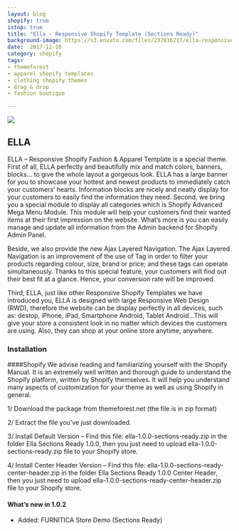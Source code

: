 ```yaml
---
layout: blog
shopify: true
istop: true
title: "Ella - Responsive Shopify Template (Sections Ready)"
background-image: https://s3.envato.com/files/237816217/ella-responsive-shopify-template-selections-ready.__large_preview.png
date:  2017-12-10
category: shopify
tags:
- themeforest
- apparel shopify templates
- clothing shopify themes
- drag & drop
- fashion boutique

---
```

 
 ![](https://s3.envato.com/files/237816217/ella-responsive-shopify-template-selections-ready.__large_preview.png)
## ELLA
 
ELLA – Responsive Shopify Fashion & Apparel Template is a special theme. First of all, ELLA perfectly and beautifully mix and match colors, banners, blocks… to give the whole layout a gorgeous look. ELLA has a large banner for you to showcase your hottest and newest products to immediately catch your customers’ hearts. Information blocks are nicely and neatly display for your customers to easily find the information they need.
Second, we bring you a special module to display all categories which is Shopify Advanced Mega Menu Module. This module will help your customers find their wanted items at their first impression on the website. What’s more is you can easily manage and update all information from the Admin backend for Shopify Admin Panel.

Beside, we also provide the new Ajax Layered Navigation. The Ajax Layered Navigation is an improvement of the use of Tag in order to filter your products regarding colour, size, brand or price; and these tags can operate simultaneously. Thanks to this special feature, your customers will find out their best fit at a glance. Hence, your conversion rate will be improved.

Third, ELLA, just like other Responsive Shopify Templates we have introduced you, ELLA is designed with large Responsive Web Design (RWD), therefore the website can be display perfectly in all devices, such as: destop, iPhone, iPad, Smartphone Android, Tablet Android…This will give your store a consistent look in no matter which devices the customers are using. Also, they can shop at your online store anytime, anywhere.

### Installation

####Shopify
We advise reading and familiarizing yourself with the Shopify Manual. It is an extremely well written and thorough guide to understand the Shopify platform, written by Shopify themselves. It will help you understand many aspects of customization for your theme as well as using Shopify in general.

1/ Download the package from themeforest.net (the file is in zip format)

2/ Extract the file you’ve just downloaded.

3/ Install Default Version – Find this file: ella-1.0.0-sections-ready.zip in the folder Ella Sections Ready 1.0.0, then you just need to upload ella-1.0.0-sections-ready.zip file to your Shopify store.

4/ Install Center Header Version – Find this file: ella-1.0.0-sections-ready-center-header.zip in the folder Ella Sections Ready 1.0.0 Center Header, then you just need to upload ella-1.0.0-sections-ready-center-header.zip file to your Shopify store.

#### What’s new in 1.0.2

+ Added: FURNITICA Store Demo (Sections Ready)



